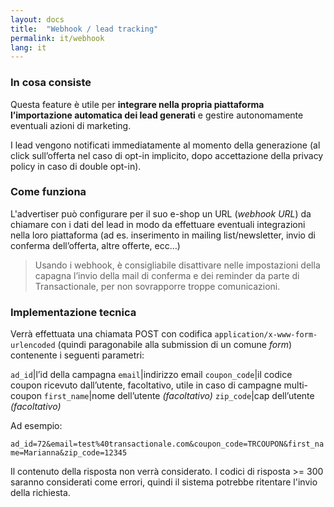 ```yaml
---
layout: docs
title:  "Webhook / lead tracking"
permalink: it/webhook
lang: it
---
```


### In cosa consiste

Questa feature è utile per **integrare nella propria piattaforma l’importazione automatica dei lead generati** e gestire autonomamente eventuali azioni di marketing. 

I lead vengono notificati immediatamente al momento della generazione (al click sull’offerta nel caso di opt-in implicito, dopo accettazione della privacy policy in caso di double opt-in). 

### Come funziona

L'advertiser può configurare per il suo e-shop un URL (*webhook URL*) da chiamare con i dati del lead in modo da effettuare eventuali integrazioni nella loro piattaforma (ad es. inserimento in mailing list/newsletter, invio di conferma dell’offerta, altre offerte, ecc…)

> Usando i webhook, è consigliabile disattivare nelle impostazioni della capagna l’invio della mail di conferma e dei reminder da parte di Transactionale, per non sovrapporre troppe comunicazioni.

### Implementazione tecnica

Verrà effettuata una chiamata POST con codifica `application/x-www-form-urlencoded` (quindi paragonabile alla submission di un comune *form*) contenente i seguenti parametri:

`ad_id`|l’id della campagna
`email`|indirizzo email
`coupon_code`|il codice coupon ricevuto dall’utente, facoltativo, utile in caso di campagne multi-coupon
`first_name`|nome dell’utente *(facoltativo)*
`zip_code`|cap dell’utente *(facoltativo)*

Ad esempio: 

`ad_id=72&email=test%40transactionale.com&coupon_code=TRCOUPON&first_name=Marianna&zip_code=12345`

Il contenuto della risposta non verrà considerato. I codici di risposta >= 300 saranno considerati come errori, quindi il sistema potrebbe ritentare l'invio della richiesta.
